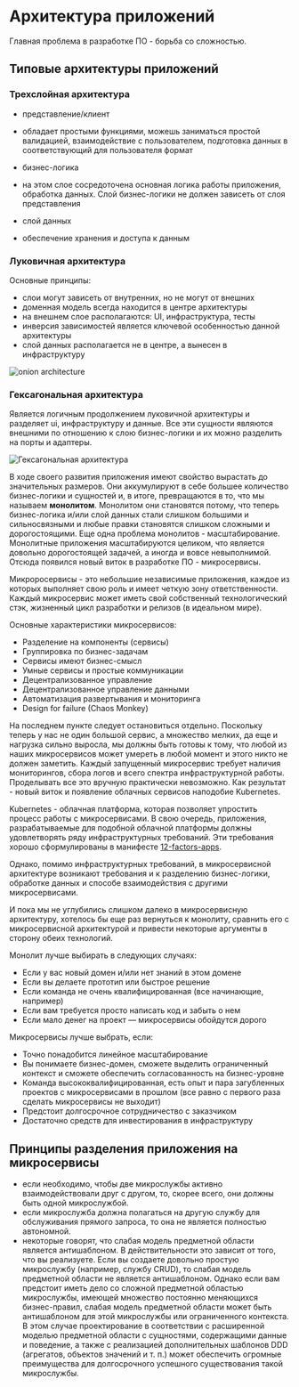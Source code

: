 # Архитектура приложений

Главная проблема в разработке ПО - борьба со сложностью.


## Типовые архитектуры приложений

### Трехслойная архитектура
 * представление/клиент
  - обладает простыми функциями, можешь заниматься простой валидацией, взаимодействие с пользователем, подготовка данных в соответствующий для пользователя формат  
 * бизнес-логика  
  - на этом слое сосредоточена основная логика работы приложения, обработка данных. Слой бизнес-логики не должен зависеть от слоя представления  
 * слой данных  
  - обеспечение хранения и доступа к данным  


### Луковичная архитектура
Основные принципы:
 - слои могут зависеть от внутренних, но не могут от внешних  
 - доменная модель всегда находится в центре архитектуры  
 - на внешнем слое располагаются: UI, инфраструктура, тесты  
 - инверсия зависимостей является ключевой особенностью данной архитектуры  
 - слой данных располагается не в центре, а вынесен в инфраструктуру  

![onion architecture](https://www.codeguru.com/imagesvr_ce/2236/Onion1.png)

### Гексагональная архитектура
Является логичным продолжением луковичной архитектуры и разделяет ui, инфраструктуру и данные.
Все эти сущности являются внешними по отношению к слою бизнес-логики и их можно разделить на порты и адаптеры.

![Гексагональная архитектура](https://hsto.org/webt/wp/gk/2w/wpgk2wxy5fgyjtrwuzctapvv19y.png)

В ходе своего развития приложения имеют свойство вырастать до значительных размеров. Они аккумулируют в себе большее количество бизнес-логики и сущностей и, в итоге, превращаются в то, что мы называем **монолитом**. Монолитом они становятся потому, что теперь бизнес-логика и/или слой данных стали слишком большими и сильносвязными и любые правки становятся слишком сложными и дорогостоящими. Еще одна проблема монолитов - масштабирование. Монолитные приложения масштабируются целиком, что является довольно дорогостоящей задачей, а иногда и вовсе невыполнимой. Отсюда появился новый виток в разработке ПО - микросервисы.

Микроросервисы - это небольшие независимые приложения, каждое из которых выполняет свою роль и имеет четкую зону ответственности. Каждый микросервис может иметь свой собственный технологический стэк, жизненный цикл разработки и релизов (в идеальном мире).

Основные характеристики микросервисов:
 - Разделение на компоненты (сервисы)  
 - Группировка по бизнес-задачам  
 - Сервисы имеют бизнес-смысл  
 - Умные сервисы и простые коммуникации  
 - Децентрализованное управление  
 - Децентрализованное управление данными  
 - Автоматизация развертывания и мониторинга  
 - Design for failure (Chaos Monkey)  

На последнем пункте следует остановиться отдельно. Поскольку теперь у нас не один большой сервис, а множество мелких, да еще и нагрузка сильно выросла, мы должны быть готовы к тому, что любой из наших микросервисов может умереть в любой момент и этого никто не должен заметить.
Каждый запущенный микросервис требует наличия мониторингов, сбора логов и всего спектра инфраструктурной работы. Проделывать все это вручную практически невозможно. Как результат - новый виток и появление облачных сервисов наподобие Kubernetes.

Kubernetes - облачная платформа, которая позволяет упростить процесс работы с микросервисами.
В свою очередь, приложения, разрабатываемые для подобной облачной платформы должны удовлетворять ряду инфраструктурных требований. Эти требования хорошо сформулированы в манифесте [12-factors-apps](https://12factor.net/ru/). 

Однако, помимо инфраструктурных требований, в микросервисной архитектуре возникают требования и к разделению бизнес-логики, обработке данных и способе взаимодействия с другими микросервисами.

И пока мы не углубились слишком далеко в микросервисную архитектуру, хотелось бы еще раз вернуться к монолиту, сравнить его с микросервисной архитектурой и привести некоторые аргументы в сторону обеих технологий.

Монолит лучше выбирать в следующих случаях:
 - Если у вас новый домен и/или нет знаний в этом домене
 - Если вы делаете прототип или быстрое решение
 - Если команда не очень квалифицированная (все начинающие, например)
 - Если вам требуется просто написать код и забыть о нем
 - Если мало денег на проект — микросервисы обойдутся дорого

Микросервисы лучше выбрать, если:
 - Точно понадобится линейное масштабирование
 - Вы понимаете бизнес-домен, сможете выделить ограниченный контекст и сможете обеспечить согласованность на бизнес-уровне
 - Команда высококвалифицированная, есть опыт и пара загубленных проектов с микросервисами в прошлом (все равно с первого раза сделать микросервисы не выходит)
 - Предстоит долгосрочное сотрудничество с заказчиком
 - Достаточно средств для инвестирования в инфраструктуру


## Принципы разделения приложения на микросервисы
 * если необходимо, чтобы две микрослужбы активно взаимодействовали друг с другом, то, скорее всего, они должны быть одной микрослужбой.
 * если микрослужба должна полагаться на другую службу для обслуживания прямого запроса, то она не является полностью автономной.
 * некоторые говорят, что слабая модель предметной области является антишаблоном. 
В действительности это зависит от того, что вы реализуете. Если вы создаете довольно простую микрослужбу  (например, службу CRUD), то слабая модель предметной области не является антишаблоном. Однако если вам предстоит иметь дело со сложной предметной областью микрослужбы, имеющей множество постоянно меняющихся бизнес-правил, слабая модель предметной области может быть антишаблоном для этой микрослужбы или ограниченного контекста.  В этом случае проектирование в соответствии с расширенной моделью предметной области с сущностями,  содержащими данные и поведение, а также с реализацией дополнительных шаблонов DDD (агрегатов, объектов значений и т. п.) может обеспечить огромные преимущества для долгосрочного успешного существования такой микрослужбы.
